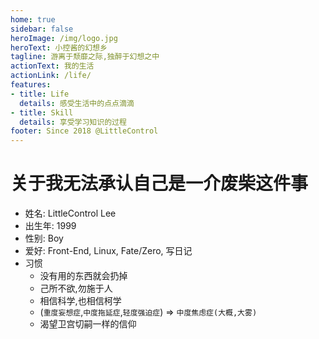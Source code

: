 ```yaml
---
home: true
sidebar: false
heroImage: /img/logo.jpg
heroText: 小控酱的幻想乡
tagline: 游离于颓靡之际,独醉于幻想之中
actionText: 我的生活
actionLink: /life/
features:
- title: Life
  details: 感受生活中的点点滴滴
- title: Skill
  details: 享受学习知识的过程
footer: Since 2018 @LittleControl
---
```


# 关于我无法承认自己是一介废柴这件事

- 姓名: LittleControl Lee
- 出生年: 1999
- 性别: Boy
- 爱好: Front-End, Linux, Fate/Zero, 写日记
- 习惯
  - 没有用的东西就会扔掉
  - 己所不欲,勿施于人
  - 相信科学,也相信柯学
  - (`重度妄想症`,`中度拖延症`,`轻度强迫症`) =>  `中度焦虑症(大概,大雾)`
  - 渴望卫宫切嗣一样的信仰
